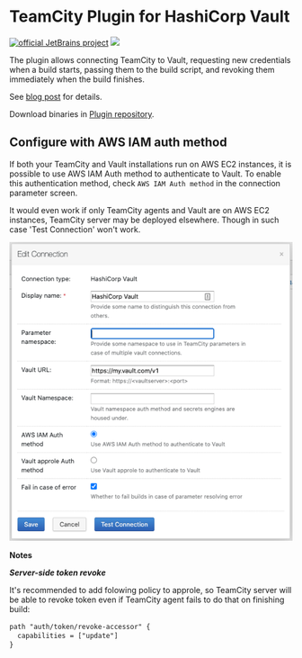 # TeamCity Plugin for HashiCorp Vault

[![official JetBrains project](http://jb.gg/badges/official.svg)](https://confluence.jetbrains.com/display/ALL/JetBrains+on+GitHub) 
[![](https://teamcity.jetbrains.com/app/rest/builds/buildType:TeamCityPluginsByJetBrains_TeamCityHashiCorpVaultPlugin_Build/statusIcon.svg)](https://teamcity.jetbrains.com/viewType.html?buildTypeId=TeamCityPluginsByJetBrains_TeamCityHashiCorpVaultPlugin_Build)

The plugin allows connecting TeamCity to Vault, requesting new credentials when a build starts, passing them to the build script, and revoking them immediately when the build finishes.

See [blog post](https://blog.jetbrains.com/teamcity/2017/09/vault/) for details.

Download binaries in [Plugin repository](https://plugins.jetbrains.com/plugin/10011-hashicorp-vault-support).

## Configure with AWS IAM auth method
If both your TeamCity and Vault installations run on AWS EC2 instances, it is possible to use AWS IAM Auth method to authenticate to Vault. To enable this authentication method, check `AWS IAM Auth method` in the connection parameter screen.

It would even work if only TeamCity agents and Vault are on AWS EC2 instances, TeamCity server may be deployed elsewhere. Though in such case 'Test Connection' won't work.
  
![Vault connector](doc/aws_iam_auth.png)

**Notes**

***Server-side token revoke***

It's recommended to add folowing policy to approle, so TeamCity server will be able to revoke token 
even if TeamCity agent fails to do that on finishing build:
```hcl
path "auth/token/revoke-accessor" {
  capabilities = ["update"]
}
```
